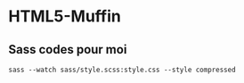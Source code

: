 HTML5-Muffin
============

Sass codes pour moi
-------------------

	sass --watch sass/style.scss:style.css --style compressed